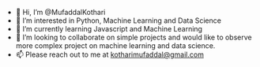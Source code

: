 - 👋 Hi, I’m @MufaddalKothari
- 👀 I’m interested in Python, Machine Learning and Data Science
- 🌱 I’m currently learning Javascript and Machine Learning
- 💞️ I’m looking to collaborate on simple projects and would like to observe more complex project on machine learning and data science.
- 📫 Please reach out to me at kotharimufaddal@gmail.com

<!---
MufaddalKothari/MufaddalKothari is a ✨ special ✨ repository because its `README.md` (this file) appears on your GitHub profile.
You can click the Preview link to take a look at your changes.
--->

